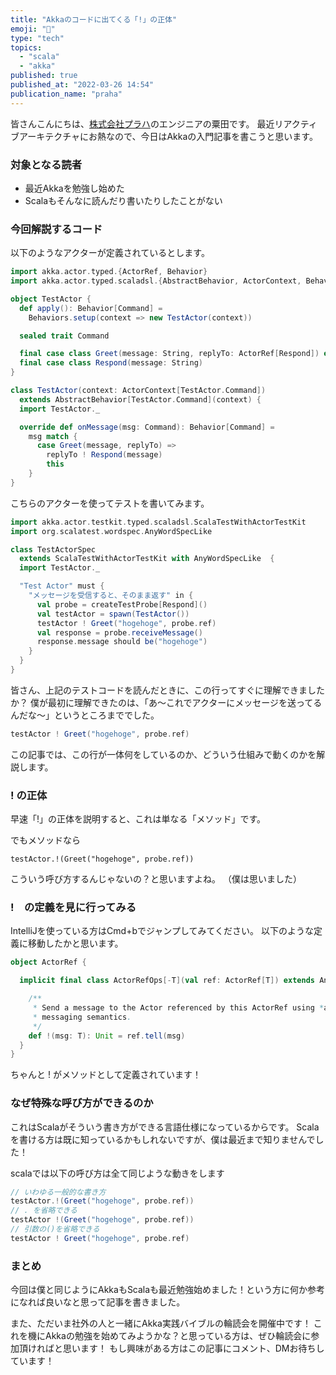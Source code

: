 ```yaml
---
title: "Akkaのコードに出てくる「!」の正体"
emoji: "👹"
type: "tech"
topics:
  - "scala"
  - "akka"
published: true
published_at: "2022-03-26 14:54"
publication_name: "praha"
---
```


皆さんこんにちは、[株式会社プラハ](https://www.praha-inc.com/)のエンジニアの粟田です。
最近リアクティブアーキテクチャにお熱なので、今日はAkkaの入門記事を書こうと思います。

### 対象となる読者

- 最近Akkaを勉強し始めた
- Scalaもそんなに読んだり書いたりしたことがない

### 今回解説するコード

以下のようなアクターが定義されているとします。

```scala
import akka.actor.typed.{ActorRef, Behavior}
import akka.actor.typed.scaladsl.{AbstractBehavior, ActorContext, Behaviors}

object TestActor {
  def apply(): Behavior[Command] =
    Behaviors.setup(context => new TestActor(context))

  sealed trait Command

  final case class Greet(message: String, replyTo: ActorRef[Respond]) extends Command
  final case class Respond(message: String)
}

class TestActor(context: ActorContext[TestActor.Command])
  extends AbstractBehavior[TestActor.Command](context) {
  import TestActor._

  override def onMessage(msg: Command): Behavior[Command] =
    msg match {
      case Greet(message, replyTo) =>
        replyTo ! Respond(message)
        this
    }
}
```

こちらのアクターを使ってテストを書いてみます。

```scala
import akka.actor.testkit.typed.scaladsl.ScalaTestWithActorTestKit
import org.scalatest.wordspec.AnyWordSpecLike

class TestActorSpec
  extends ScalaTestWithActorTestKit with AnyWordSpecLike  {
  import TestActor._

  "Test Actor" must {
    "メッセージを受信すると、そのまま返す" in {
      val probe = createTestProbe[Respond]()
      val testActor = spawn(TestActor())
      testActor ! Greet("hogehoge", probe.ref)
      val response = probe.receiveMessage()
      response.message should be("hogehoge")
    }
  }
}
```

皆さん、上記のテストコードを読んだときに、この行ってすぐに理解できましたか？
僕が最初に理解できたのは、「あ〜これでアクターにメッセージを送ってるんだな〜」というところまででした。

```scala
testActor ! Greet("hogehoge", probe.ref)
```

この記事では、この行が一体何をしているのか、どういう仕組みで動くのかを解説します。

### ! の正体

早速「!」の正体を説明すると、これは単なる「メソッド」です。

でもメソッドなら

```
testActor.!(Greet("hogehoge", probe.ref))
```

こういう呼び方するんじゃないの？と思いますよね。
（僕は思いました）

### !　の定義を見に行ってみる

IntelliJを使っている方はCmd+bでジャンプしてみてください。
以下のような定義に移動したかと思います。

```scala
object ActorRef {

  implicit final class ActorRefOps[-T](val ref: ActorRef[T]) extends AnyVal {

    /**
     * Send a message to the Actor referenced by this ActorRef using *at-most-once*
     * messaging semantics.
     */
    def !(msg: T): Unit = ref.tell(msg)
  }
}
```

ちゃんと ! がメソッドとして定義されています！

### なぜ特殊な呼び方ができるのか

これはScalaがそういう書き方ができる言語仕様になっているからです。
Scalaを書ける方は既に知っているかもしれないですが、僕は最近まで知りませんでした！

scalaでは以下の呼び方は全て同じような動きをします

```scala
// いわゆる一般的な書き方
testActor.!(Greet("hogehoge", probe.ref))
// . を省略できる
testActor !(Greet("hogehoge", probe.ref))
// 引数の()を省略できる
testActor ! Greet("hogehoge", probe.ref)
```

### まとめ

今回は僕と同じようにAkkaもScalaも最近勉強始めました！という方に何か参考になれば良いなと思って記事を書きました。

また、ただいま社外の人と一緒にAkka実践バイブルの輪読会を開催中です！
これを機にAkkaの勉強を始めてみようかな？と思っている方は、ぜひ輪読会に参加頂ければと思います！
もし興味がある方はこの記事にコメント、DMお待ちしています！
